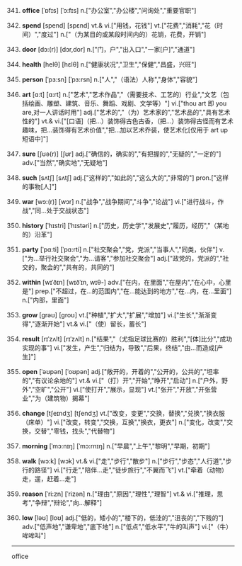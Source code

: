 341. **office**
[ˈɒfɪs]  [ˈɔ:fɪs]
n.["办公室","办公楼","问询处","重要官职"]  

342. **spend**
[spend]  [spɛnd]
vt.& vi.["用钱，花钱"]  vt.["花费","消耗","花（时间）","度过"]  n.["（为某目的或某段时间内的）花销，花费，开销"]  

343. **door**
[dɔ:(r)]  [dɔr,dor]
n.["门，户","出入口","一家[户]","通道"]  

344. **health**
[helθ]  [hɛlθ]
n.["健康状况","卫生","保健","昌盛，兴旺"]  

345. **person**
[ˈpɜ:sn]  [ˈpɜ:rsn]
n.["人","（语法）人称","身体","容貌"]  

346. **art**
[ɑ:t]  [ɑ:rt]
n.["艺术","艺术作品","（需要技术、工艺的）行业","文艺（包括绘画、雕塑、建筑、音乐、舞蹈、戏剧、文学等）"]  vi.["thou art 即 you are,对一人讲话时用"]  adj.["艺术的","（为）艺术家的","艺术品的","具有艺术性的"]  vt.& vi.["[口语]（把…）装饰得古色古香，（把…）装饰得古怪而有艺术趣味，把…装饰得有艺术价值","把…加以艺术乔装，使艺术化[仅用于 art up 短语中]"]  

347. **sure**
[ʃʊə(r)]  [ʃʊr]
adj.["确信的，确实的","有把握的","无疑的","一定的"]  adv.["当然","确实地","无疑地"]  

348. **such**
[sʌtʃ]  [sʌtʃ]
adj.["这样的","如此的","这么大的","非常的"]  pron.["这样的事物[人]"]  

349. **war**
[wɔ:(r)]  [wɔr]
n.["战争","战争期间","斗争","论战"]  vi.["进行战斗，作战","同…处于交战状态"]  

350. **history**
[ˈhɪstri]  [ˈhɪstəri]
n.["历史，历史学","发展史","履历，经历","（某地的）沿革"]  

351. **party**
[ˈpɑ:ti]  [ˈpɑ:rti]
n.["社交聚会","党，党派","当事人","同类，伙伴"]  v.["为…举行社交聚会","为…请客","参加社交聚会"]  adj.["政党的，党派的","社交的，聚会的","共有的，共同的"]  

352. **within**
[wɪˈðɪn]  [wɪðˈɪn, wɪθ-]
adv.["在内，在里面","在屋内","在心中，心里是"]  prep.["不超过，在…的范围内","在…能达到的地方","在…内，在…里面"]  n.["内部，里面"]  

353. **grow**
[grəʊ]  [groʊ]
vt.["种植","扩大","扩展","增加"]  vi.["生长","渐渐变得","逐渐开始"]  vt.& vi.["（使）留长，蓄长"]  

354. **result**
[rɪˈzʌlt]  [rɪˈzʌlt]
n.["结果","（尤指足球比赛的）胜利","[体]比分","成功实现的事"]  vi.["发生，产生","归结为，导致","后果，终结","由…而造成[产生]"]  

355. **open**
[ˈəʊpən]  [ˈoʊpən]
adj.["敞开的，开着的","公开的，公共的","坦率的","有议论余地的"]  vt.& vi.["（打）开","开始","睁开","启动"]  n.["户外，野外","空旷","公开"]  vi.["使打开","展示，显现"]  vt.["张开","开放","开张营业","为（建筑物）揭幕"]  

356. **change**
[tʃeɪndʒ]  [tʃendʒ]
vt.["改变，变更","交换，替换","兑换","换衣服（床单）"]  vi.["改变，转变","交换，互换","换衣，更衣"]  n.["变化，改变","交换，交替","零钱，找头","代替物"]  

357. **morning**
[ˈmɔ:nɪŋ]  [ˈmɔ:rnɪŋ]
n.["早晨","上午","黎明","早期，初期"]  

358. **walk**
[wɔ:k]  [wɔk]
vt.& vi.["走","步行","散步"]  n.["步行","步态","人行道","步行的路径"]  vi.["行走","陪伴…走","徒步旅行","不翼而飞"]  vt.["牵着（动物）走，遛，赶着…走"]  

359. **reason**
[ˈri:zn]  [ˈrizən]
n.["理由","原因","理性","理智"]  vt.& vi.["推理，思考","争辩","辩论","向…解释"]  

360. **low**
[ləʊ]  [loʊ]
adj.["低的，矮小的","楼下的，低洼的","沮丧的","下贱的"]  adv.["低声地","谦卑地","底下地"]  n.["低点","低水平","牛的叫声"]  vi.["（牛）哞哞叫"]  



---

office
